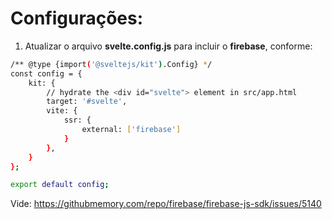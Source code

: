 # Configurações:

1) Atualizar o arquivo **svelte.config.js** para incluir o **firebase**, conforme:
```bash
/** @type {import('@sveltejs/kit').Config} */
const config = {
	kit: {
		// hydrate the <div id="svelte"> element in src/app.html
		target: '#svelte',
		vite: {
			ssr: {
				external: ['firebase']
			}
		},
	}
};

export default config;
```
Vide: https://githubmemory.com/repo/firebase/firebase-js-sdk/issues/5140

